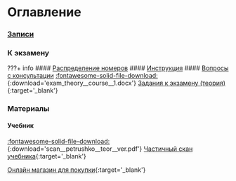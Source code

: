 # Оглавление

### [Записи](watch/)

### К экзамену


???+ info
    #### [Распределение номеров](distribution/)
    #### [Инструкция](instructions/)
    #### [Вопросы с консультации](consultation/)
    [:fontawesome-solid-file-download:](files/exam_theory__course__1.docx){:download='exam_theory__course__1.docx'} [Задания к экзамену (теория)](files/exam_theory__course__1.docx){:target='_blank'}


### Материалы

#### Учебник

[:fontawesome-solid-file-download:](files/scan__petrushko__teor__ver.pdf){:download='scan__petrushko__teor__ver.pdf'} [Частичный скан учебника](files/scan__petrushko__teor__ver.pdf){:target='_blank'}

[Онлайн магазин для покупки](https://lanbook.com/catalog/matematika/kurs-vysshey-matematiki-teoriya-veroyatnostey-lekcii-i-praktikum--18/){:target='_blank'}
